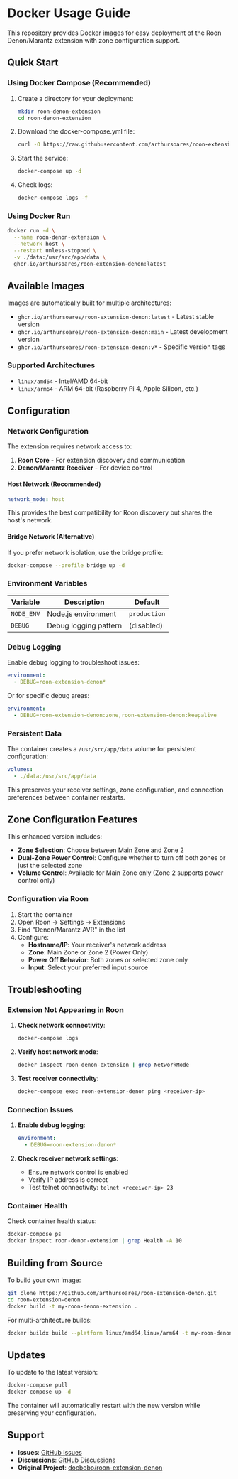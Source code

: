 # Docker Usage Guide

This repository provides Docker images for easy deployment of the Roon Denon/Marantz extension with zone configuration support.

## Quick Start

### Using Docker Compose (Recommended)

1. Create a directory for your deployment:
   ```bash
   mkdir roon-denon-extension
   cd roon-denon-extension
   ```

2. Download the docker-compose.yml file:
   ```bash
   curl -O https://raw.githubusercontent.com/arthursoares/roon-extension-denon/main/docker-compose.yml
   ```

3. Start the service:
   ```bash
   docker-compose up -d
   ```

4. Check logs:
   ```bash
   docker-compose logs -f
   ```

### Using Docker Run

```bash
docker run -d \
  --name roon-denon-extension \
  --network host \
  --restart unless-stopped \
  -v ./data:/usr/src/app/data \
  ghcr.io/arthursoares/roon-extension-denon:latest
```

## Available Images

Images are automatically built for multiple architectures:

- `ghcr.io/arthursoares/roon-extension-denon:latest` - Latest stable version
- `ghcr.io/arthursoares/roon-extension-denon:main` - Latest development version  
- `ghcr.io/arthursoares/roon-extension-denon:v*` - Specific version tags

### Supported Architectures

- `linux/amd64` - Intel/AMD 64-bit
- `linux/arm64` - ARM 64-bit (Raspberry Pi 4, Apple Silicon, etc.)

## Configuration

### Network Configuration

The extension requires network access to:
1. **Roon Core** - For extension discovery and communication
2. **Denon/Marantz Receiver** - For device control

#### Host Network (Recommended)
```yaml
network_mode: host
```
This provides the best compatibility for Roon discovery but shares the host's network.

#### Bridge Network (Alternative)
If you prefer network isolation, use the bridge profile:
```bash
docker-compose --profile bridge up -d
```

### Environment Variables

| Variable | Description | Default |
|----------|-------------|---------|
| `NODE_ENV` | Node.js environment | `production` |
| `DEBUG` | Debug logging pattern | (disabled) |

### Debug Logging

Enable debug logging to troubleshoot issues:
```yaml
environment:
  - DEBUG=roon-extension-denon*
```

Or for specific debug areas:
```yaml
environment:
  - DEBUG=roon-extension-denon:zone,roon-extension-denon:keepalive
```

### Persistent Data

The container creates a `/usr/src/app/data` volume for persistent configuration:
```yaml
volumes:
  - ./data:/usr/src/app/data
```

This preserves your receiver settings, zone configuration, and connection preferences between container restarts.

## Zone Configuration Features

This enhanced version includes:

- **Zone Selection**: Choose between Main Zone and Zone 2
- **Dual-Zone Power Control**: Configure whether to turn off both zones or just the selected zone
- **Volume Control**: Available for Main Zone only (Zone 2 supports power control only)

### Configuration via Roon

1. Start the container
2. Open Roon → Settings → Extensions
3. Find "Denon/Marantz AVR" in the list
4. Configure:
   - **Hostname/IP**: Your receiver's network address
   - **Zone**: Main Zone or Zone 2 (Power Only)
   - **Power Off Behavior**: Both zones or selected zone only
   - **Input**: Select your preferred input source

## Troubleshooting

### Extension Not Appearing in Roon

1. **Check network connectivity**:
   ```bash
   docker-compose logs
   ```

2. **Verify host network mode**:
   ```bash
   docker inspect roon-denon-extension | grep NetworkMode
   ```

3. **Test receiver connectivity**:
   ```bash
   docker-compose exec roon-extension-denon ping <receiver-ip>
   ```

### Connection Issues

1. **Enable debug logging**:
   ```yaml
   environment:
     - DEBUG=roon-extension-denon*
   ```

2. **Check receiver network settings**:
   - Ensure network control is enabled
   - Verify IP address is correct
   - Test telnet connectivity: `telnet <receiver-ip> 23`

### Container Health

Check container health status:
```bash
docker-compose ps
docker inspect roon-denon-extension | grep Health -A 10
```

## Building from Source

To build your own image:

```bash
git clone https://github.com/arthursoares/roon-extension-denon.git
cd roon-extension-denon
docker build -t my-roon-denon-extension .
```

For multi-architecture builds:
```bash
docker buildx build --platform linux/amd64,linux/arm64 -t my-roon-denon-extension .
```

## Updates

To update to the latest version:

```bash
docker-compose pull
docker-compose up -d
```

The container will automatically restart with the new version while preserving your configuration.

## Support

- **Issues**: [GitHub Issues](https://github.com/arthursoares/roon-extension-denon/issues)
- **Discussions**: [GitHub Discussions](https://github.com/arthursoares/roon-extension-denon/discussions)
- **Original Project**: [docbobo/roon-extension-denon](https://github.com/docbobo/roon-extension-denon)